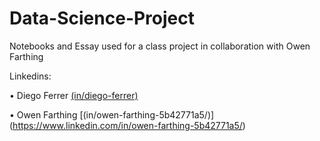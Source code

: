 # Data-Science-Project
Notebooks and Essay used for a class project in collaboration with Owen Farthing 

Linkedins:

• Diego Ferrer [(in/diego-ferrer)](https://www.linkedin.com/in/diego-ferrer)


• Owen Farthing [(in/owen-farthing-5b42771a5/)] (https://www.linkedin.com/in/owen-farthing-5b42771a5/)



